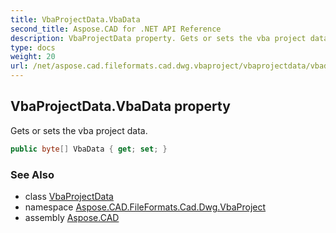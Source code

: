 ```yaml
---
title: VbaProjectData.VbaData
second_title: Aspose.CAD for .NET API Reference
description: VbaProjectData property. Gets or sets the vba project data
type: docs
weight: 20
url: /net/aspose.cad.fileformats.cad.dwg.vbaproject/vbaprojectdata/vbadata/
---
```

## VbaProjectData.VbaData property

Gets or sets the vba project data.

```csharp
public byte[] VbaData { get; set; }
```

### See Also

* class [VbaProjectData](../)
* namespace [Aspose.CAD.FileFormats.Cad.Dwg.VbaProject](../../../aspose.cad.fileformats.cad.dwg.vbaproject/)
* assembly [Aspose.CAD](../../../)


